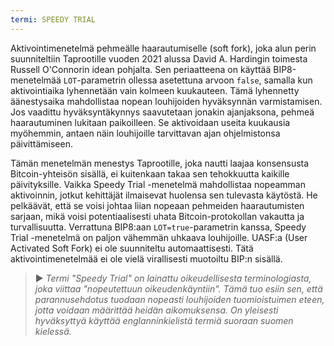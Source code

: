 ```yaml
---
termi: SPEEDY TRIAL
---
```


Aktivointimenetelmä pehmeälle haarautumiselle (soft fork), joka alun perin suunniteltiin Taprootille vuoden 2021 alussa David A. Hardingin toimesta Russell O'Connorin idean pohjalta. Sen periaatteena on käyttää BIP8-menetelmää `LOT`-parametrin ollessa asetettuna arvoon `false`, samalla kun aktivointiaika lyhennetään vain kolmeen kuukauteen. Tämä lyhennetty äänestysaika mahdollistaa nopean louhijoiden hyväksynnän varmistamisen. Jos vaadittu hyväksyntäkynnys saavutetaan jonakin ajanjaksona, pehmeä haarautuminen lukitaan paikoilleen. Se aktivoidaan useita kuukausia myöhemmin, antaen näin louhijoille tarvittavan ajan ohjelmistonsa päivittämiseen.

Tämän menetelmän menestys Taprootille, joka nautti laajaa konsensusta Bitcoin-yhteisön sisällä, ei kuitenkaan takaa sen tehokkuutta kaikille päivityksille. Vaikka Speedy Trial -menetelmä mahdollistaa nopeamman aktivoinnin, jotkut kehittäjät ilmaisevat huolensa sen tulevasta käytöstä. He pelkäävät, että se voisi johtaa liian nopeaan pehmeiden haarautumisten sarjaan, mikä voisi potentiaalisesti uhata Bitcoin-protokollan vakautta ja turvallisuutta. Verrattuna BIP8:aan `LOT=true`-parametrin kanssa, Speedy Trial -menetelmä on paljon vähemmän uhkaava louhijoille. UASF:a (User Activated Soft Fork) ei ole suunniteltu automaattisesti. Tätä aktivointimenetelmää ei ole vielä virallisesti muotoiltu BIP:n sisällä.

> ► *Termi "Speedy Trial" on lainattu oikeudellisesta terminologiasta, joka viittaa "nopeutettuun oikeudenkäyntiin". Tämä tuo esiin sen, että parannusehdotus tuodaan nopeasti louhijoiden tuomioistuimen eteen, jotta voidaan määrittää heidän aikomuksensa. On yleisesti hyväksyttyä käyttää englanninkielistä termiä suoraan suomen kielessä.*